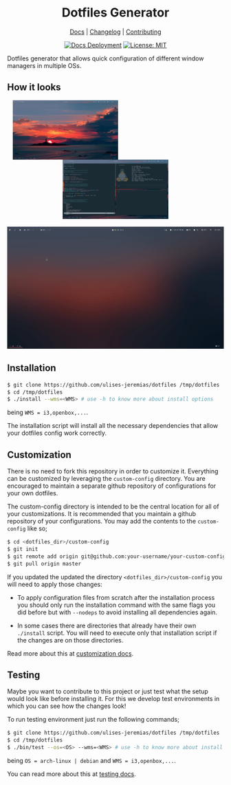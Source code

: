<div align="center">
<h1>Dotfiles Generator</h1>

[Docs](https://ulises-jeremias.github.io/dotfiles) |
[Changelog](#) |
[Contributing](https://github.com/ulises-jeremias/dotfiles/blob/master/.github/CONTRIBUTING.md)

</div>
<div align="center">

[![Docs Deployment][docsdeploymentbadge]][docsdeploymenturl]
[![License: MIT][licensebadge]][licenseurl]

</div>

Dotfiles generator that allows quick configuration of different window managers in multiple OSs.

## How it looks

<center>

<img src="https://raw.githubusercontent.com/ulises-jeremias/dotfiles/master/static/screen.png" align="left" width="48.75%" style="margin-left: 2.5%; margin-right: 5%" />

<img src="https://raw.githubusercontent.com/ulises-jeremias/dotfiles/master/static/nvim.png" width="48.75%" />

<img src="https://raw.githubusercontent.com/ulises-jeremias/dotfiles/master/static/demo.gif" width="100%" style="margin-top: 15px;" />

</center>

## Installation

```sh
$ git clone https://github.com/ulises-jeremias/dotfiles /tmp/dotfiles
$ cd /tmp/dotfiles
$ ./install --wms=<WMS> # use -h to know more about install options
```

being `WMS = i3,openbox,...`.

The installation script will install all the necessary dependencies that allow your dotfiles config work correctly.

## Customization

There is no need to fork this repository in order to customize it. Everything can be customized by leveraging the `custom-config` directory. You are encouraged to maintain a separate github repository of configurations for your own dotfiles.

The custom-config directory is intended to be the central location for all of your customizations. It is recommended that you maintain a github repository of your configurations. You may add the contents to the `custom-config` like so;

```sh
$ cd <dotfiles_dir>/custom-config
$ git init
$ git remote add origin git@github.com:your-username/your-custom-config-repo.git
$ git pull origin master
```

If you updated the updated the directory `<dotfiles_dir>/custom-config` you will need to apply those changes:

- To apply configuration files from scratch after the installation process you should only run the installation command
with the same flags you did before but with `--nodeps` to avoid installing all dependencies again.

- In some cases there are directories that already have their own `./install` script. You will need to execute only that
installation script if the changes are on those directories.

Read more about this at [customization docs](https://ulises-jeremias.github.io/dotfiles/#Customization).

## Testing

Maybe you want to contribute to this project or just test what the setup would look like before installing it. For this we develop test environments in which you can see how the changes look!

To run testing environment just run the following commands;

```sh
$ git clone https://github.com/ulises-jeremias/dotfiles /tmp/dotfiles
$ cd /tmp/dotfiles
$ ./bin/test --os=<OS> --wms=<WMS> # use -h to know more about install options
```

being `OS = arch-linux | debian` and `WMS = i3,openbox,...`.

You can read more about this at [testing docs](https://ulises-jeremias.github.io/dotfiles/#Testing).

[docsdeploymentbadge]: https://github.com/ulises-jeremias/dotfiles/workflows/Deploy%20Docs/badge.svg
[licensebadge]: https://img.shields.io/badge/License-MIT-blue.svg
[docsdeploymenturl]: https://github.com/ulises-jeremias/dotfiles/commits/master
[licenseurl]: https://github.com/ulises-jeremias/dotfiles/blob/master/LICENSE
